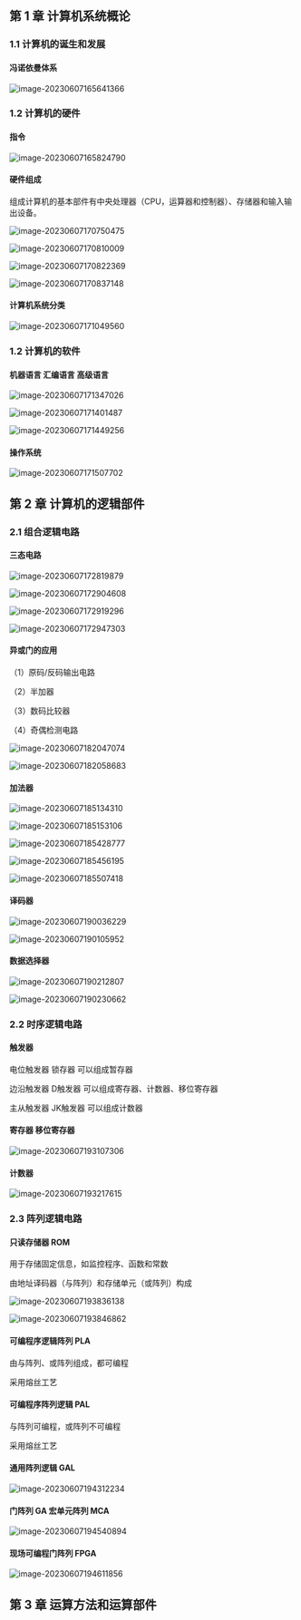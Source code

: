 ## 第 1 章 计算机系统概论

### 1.1 计算机的诞生和发展

#### 冯诺依曼体系

![image-20230607165641366](https://media.opennet.top/i/2023/06/10/64840208c56cd.png)

### 1.2 计算机的硬件

#### 指令

![image-20230607165824790](https://media.opennet.top/i/2023/06/10/6484020ea6ceb.png)

#### 硬件组成

组成计算机的基本部件有中央处理器（CPU，运算器和控制器）、存储器和输入输出设备。

![image-20230607170750475](https://media.opennet.top/i/2023/06/10/64840217c4f92.png)

![image-20230607170810009](https://media.opennet.top/i/2023/06/10/6484021d8f079.png)

![image-20230607170822369](https://media.opennet.top/i/2023/06/10/64840224717c8.png)

![image-20230607170837148](https://media.opennet.top/i/2023/06/10/6484023b9bb74.png)

#### 计算机系统分类

![image-20230607171049560](https://media.opennet.top/i/2023/06/10/6484023eaf783.png)

### 1.2 计算机的软件

#### 机器语言 汇编语言 高级语言

![image-20230607171347026](https://media.opennet.top/i/2023/06/10/6484023e596cf.png)

![image-20230607171401487](https://media.opennet.top/i/2023/06/10/6484023ec8fab.png)

![image-20230607171449256](https://media.opennet.top/i/2023/06/10/6484023f30a0b.png)

#### 操作系统

![image-20230607171507702](https://media.opennet.top/i/2023/06/10/6484023f3ca83.png)

## 第 2 章 计算机的逻辑部件

### 2.1 组合逻辑电路

#### 三态电路

![image-20230607172819879](https://media.opennet.top/i/2023/06/10/6484023f62111.png)

![image-20230607172904608](https://media.opennet.top/i/2023/06/10/648402401e48c.png)

![image-20230607172919296](https://media.opennet.top/i/2023/06/10/6484024089645.png)

![image-20230607172947303](https://media.opennet.top/i/2023/06/10/64840241b87fc.png)

#### 异或门的应用

（1）原码/反码输出电路

（2）半加器

（3）数码比较器

（4）奇偶检测电路

![image-20230607182047074](https://media.opennet.top/i/2023/06/10/648402424c1e2.png)

![image-20230607182058683](https://media.opennet.top/i/2023/06/10/648402428313b.png)

#### 加法器

![image-20230607185134310](https://media.opennet.top/i/2023/06/10/648402433c733.png)

![image-20230607185153106](https://media.opennet.top/i/2023/06/10/6484024696594.png)

![image-20230607185428777](https://media.opennet.top/i/2023/06/10/6484024770802.png)

![image-20230607185456195](https://media.opennet.top/i/2023/06/10/6484024801618.png)

![image-20230607185507418](https://media.opennet.top/i/2023/06/10/648402490cbeb.png)

#### 译码器

![image-20230607190036229](https://media.opennet.top/i/2023/06/10/6484024945f67.png)

![image-20230607190105952](https://media.opennet.top/i/2023/06/10/6484024a1eba3.png)

#### 数据选择器

![image-20230607190212807](https://media.opennet.top/i/2023/06/10/6484024a1ded0.png)

![image-20230607190230662](https://media.opennet.top/i/2023/06/10/6484024a652c9.png)

### 2.2 时序逻辑电路

#### 触发器

电位触发器 锁存器 可以组成暂存器

边沿触发器 D触发器 可以组成寄存器、计数器、移位寄存器

主从触发器 JK触发器 可以组成计数器

#### 寄存器 移位寄存器

![image-20230607193107306](https://media.opennet.top/i/2023/06/10/6484024ad8e7e.png)

#### 计数器

![image-20230607193217615](https://media.opennet.top/i/2023/06/10/6484024aef4f0.png)

### 2.3 阵列逻辑电路

#### 只读存储器 ROM

用于存储固定信息，如监控程序、函数和常数

由地址译码器（与阵列）和存储单元（或阵列）构成

![image-20230607193836138](https://media.opennet.top/i/2023/06/10/6484024c261b8.png)

![image-20230607193846862](https://media.opennet.top/i/2023/06/10/6484024ca1bd7.png)

#### 可编程序逻辑阵列 PLA

由与阵列、或阵列组成，都可编程

采用熔丝工艺

#### 可编程序阵列逻辑 PAL

与阵列可编程，或阵列不可编程

采用熔丝工艺

#### 通用阵列逻辑 GAL

![image-20230607194312234](https://media.opennet.top/i/2023/06/10/6484024d9fcff.png)

#### 门阵列 GA 宏单元阵列 MCA

![image-20230607194540894](https://media.opennet.top/i/2023/06/10/6484024e35f59.png)

#### 现场可编程门阵列 FPGA

![image-20230607194611856](https://media.opennet.top/i/2023/06/10/6484024e79ae7.png)

## 第 3 章 运算方法和运算部件

